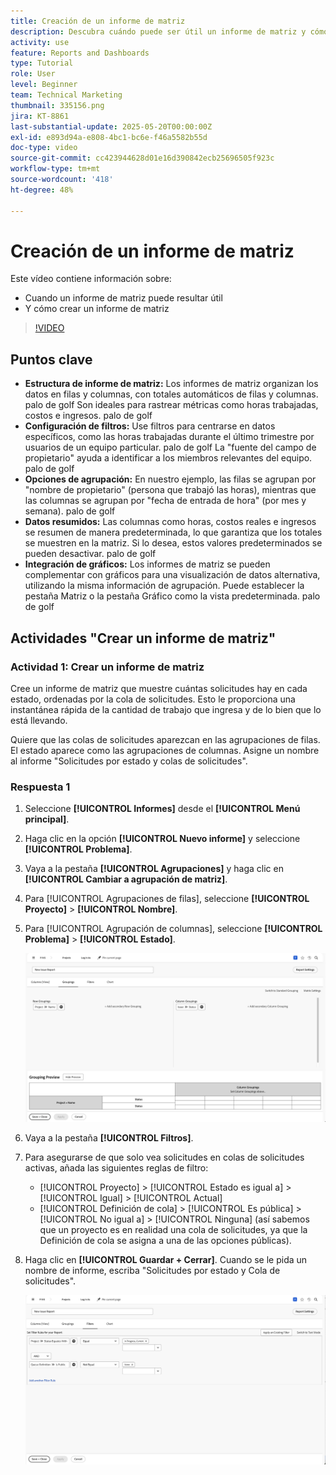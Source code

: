 ```yaml
---
title: Creación de un informe de matriz
description: Descubra cuándo puede ser útil un informe de matriz y cómo crear uno en Workfront.
activity: use
feature: Reports and Dashboards
type: Tutorial
role: User
level: Beginner
team: Technical Marketing
thumbnail: 335156.png
jira: KT-8861
last-substantial-update: 2025-05-20T00:00:00Z
exl-id: e893d94a-e808-4bc1-bc6e-f46a5582b55d
doc-type: video
source-git-commit: cc423944628d01e16d390842ecb25696505f923c
workflow-type: tm+mt
source-wordcount: '418'
ht-degree: 48%

---
```


# Creación de un informe de matriz

Este vídeo contiene información sobre:

* Cuando un informe de matriz puede resultar útil
* Y cómo crear un informe de matriz

>[!VIDEO](https://video.tv.adobe.com/v/335156/?quality=12&learn=on&enablevpops=0)

## Puntos clave

* **Estructura de informe de matriz:** Los informes de matriz organizan los datos en filas y columnas, con totales automáticos de filas y columnas. palo de golf Son ideales para rastrear métricas como horas trabajadas, costos e ingresos. palo de golf
* **Configuración de filtros:** Use filtros para centrarse en datos específicos, como las horas trabajadas durante el último trimestre por usuarios de un equipo particular. palo de golf La &quot;fuente del campo de propietario&quot; ayuda a identificar a los miembros relevantes del equipo. palo de golf
* **Opciones de agrupación:** En nuestro ejemplo, las filas se agrupan por &quot;nombre de propietario&quot; (persona que trabajó las horas), mientras que las columnas se agrupan por &quot;fecha de entrada de hora&quot; (por mes y semana). palo de golf
* **Datos resumidos:** Las columnas como horas, costos reales e ingresos se resumen de manera predeterminada, lo que garantiza que los totales se muestren en la matriz. Si lo desea, estos valores predeterminados se pueden desactivar. palo de golf
* **Integración de gráficos:** Los informes de matriz se pueden complementar con gráficos para una visualización de datos alternativa, utilizando la misma información de agrupación. Puede establecer la pestaña Matriz o la pestaña Gráfico como la vista predeterminada. palo de golf

## Actividades &quot;Crear un informe de matriz&quot;

### Actividad 1: Crear un informe de matriz

Cree un informe de matriz que muestre cuántas solicitudes hay en cada estado, ordenadas por la cola de solicitudes. Esto le proporciona una instantánea rápida de la cantidad de trabajo que ingresa y de lo bien que lo está llevando.

Quiere que las colas de solicitudes aparezcan en las agrupaciones de filas. El estado aparece como las agrupaciones de columnas. Asigne un nombre al informe &quot;Solicitudes por estado y colas de solicitudes&quot;.

### Respuesta 1

1. Seleccione **[!UICONTROL Informes]** desde el **[!UICONTROL Menú principal]**.
1. Haga clic en la opción **[!UICONTROL Nuevo informe]** y seleccione **[!UICONTROL Problema]**.
1. Vaya a la pestaña **[!UICONTROL Agrupaciones]** y haga clic en **[!UICONTROL Cambiar a agrupación de matriz]**.
1. Para [!UICONTROL Agrupaciones de filas], seleccione **[!UICONTROL Proyecto]** > **[!UICONTROL Nombre]**.
1. Para [!UICONTROL Agrupación de columnas], seleccione **[!UICONTROL Problema]** > **[!UICONTROL Estado]**.

   ![Una imagen de la pantalla para crear una nueva agrupación de informes de problemas](assets/matrix-report-groupings.png)

1. Vaya a la pestaña **[!UICONTROL Filtros]**.
1. Para asegurarse de que solo vea solicitudes en colas de solicitudes activas, añada las siguientes reglas de filtro:

   * [!UICONTROL Proyecto] > [!UICONTROL Estado es igual a] > [!UICONTROL Igual] > [!UICONTROL Actual]
   * [!UICONTROL Definición de cola] > [!UICONTROL Es pública] > [!UICONTROL No igual a] > [!UICONTROL Ninguna] (así sabemos que un proyecto es en realidad una cola de solicitudes, ya que la Definición de cola se asigna a una de las opciones públicas).

1. Haga clic en **[!UICONTROL Guardar + Cerrar]**. Cuando se le pida un nombre de informe, escriba &quot;Solicitudes por estado y Cola de solicitudes&quot;.

   ![Una imagen de la pantalla para crear un nuevo filtro de informe de problemas](assets/matrix-report-filters.png)
